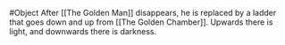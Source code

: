 #Object 
After [[The Golden Man]] disappears, he is replaced by a ladder that goes down and up from [[The Golden Chamber]]. Upwards there is light, and downwards there is darkness.
